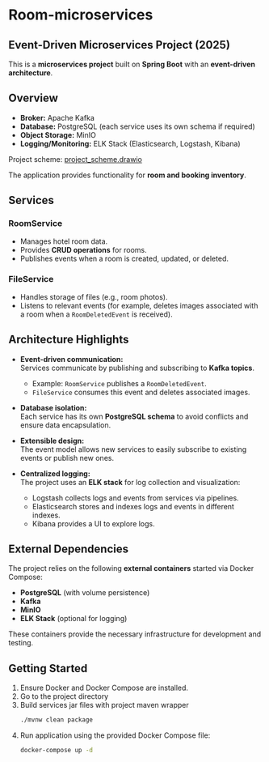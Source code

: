 # Room-microservices
## Event-Driven Microservices Project (2025)

This is a **microservices project** built on **Spring Boot** with an **event-driven architecture**.

## Overview

- **Broker:** Apache Kafka
- **Database:** PostgreSQL (each service uses its own schema if required)
- **Object Storage:** MinIO
- **Logging/Monitoring:** ELK Stack (Elasticsearch, Logstash, Kibana)

Project scheme: [project_scheme.drawio](project_scheme.drawio)

The application provides functionality for **room and booking inventory**.

## Services

### RoomService
- Manages hotel room data.
- Provides **CRUD operations** for rooms.
- Publishes events when a room is created, updated, or deleted.

### FileService
- Handles storage of files (e.g., room photos).
- Listens to relevant events (for example, deletes images associated with a room when a `RoomDeletedEvent` is received).

## Architecture Highlights

- **Event-driven communication:**  
  Services communicate by publishing and subscribing to **Kafka topics**.
    - Example: `RoomService` publishes a `RoomDeletedEvent`.
    - `FileService` consumes this event and deletes associated images.

- **Database isolation:**  
  Each service has its own **PostgreSQL schema** to avoid conflicts and ensure data encapsulation.

- **Extensible design:**  
  The event model allows new services to easily subscribe to existing events or publish new ones.

- **Centralized logging:**  
  The project uses an **ELK stack** for log collection and visualization:
    - Logstash collects logs and events from services via pipelines.
    - Elasticsearch stores and indexes logs and events in different indexes.
    - Kibana provides a UI to explore logs.

## External Dependencies

The project relies on the following **external containers** started via Docker Compose:

- **PostgreSQL** (with volume persistence)
- **Kafka**
- **MinIO**
- **ELK Stack** (optional for logging)

These containers provide the necessary infrastructure for development and testing.

## Getting Started

1. Ensure Docker and Docker Compose are installed.
2. Go to the project directory
3. Build services jar files with project maven wrapper
   ```bash
   ./mvnw clean package
4. Run application using the provided Docker Compose file:
   ```bash
   docker-compose up -d